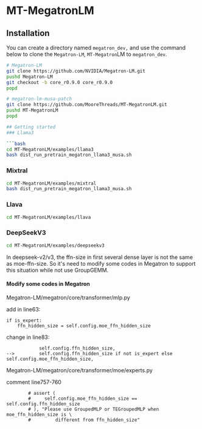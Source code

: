 # MT-MegatronLM


## Installation
You can create a directory named `megatron_dev,` and use the command below to clone the `Megatron-LM`, `MT-Megatron`LM to `megatron_dev`.  

```bash
# Megatron-LM
git clone https://github.com/NVIDIA/Megatron-LM.git
pushd Megatron-LM
git checkout -b core_r0.9.0 core_r0.9.0
popd

# megatron-lm-musa-patch
git clone https://github.com/MooreThreads/MT-MegatronLM.git
pushd MT-MegatronLM
popd

## Getting started
### Llama3 

```bash
cd MT-MegatronLM/examples/llama3
bash dist_run_pretrain_megatron_llama3_musa.sh
```

### Mixtral

```bash
cd MT-MegatronLM/examples/mixtral
bash dist_run_pretrain_megatron_llama3_musa.sh
```

### Llava

```bash
cd MT-MegatronLM/examples/llava

```

### DeepSeekV3

```bash
cd MT-MegatronLM/examples/deepseekv3

```
In deepseek-v2/v3, the ffn-size in first several dense layer is not the same as moe-ffn-size. So it's need to modify some codes in Megatron to support this situation while not use GroupGEMM.
#### Modify some codes in Megatron

Megatron-LM/megatron/core/transformer/mlp.py

add in line63:  
```
if is_expert:
    ffn_hidden_size = self.config.moe_ffn_hidden_size
```
change in line83:
```
            self.config.ffn_hidden_size,
-->         self.config.ffn_hidden_size if not is_expert else self.config.moe_ffn_hidden_size,
```


Megatron-LM/megatron/core/transformer/moe/experts.py

comment line757-760
```
        # assert (
        #     self.config.moe_ffn_hidden_size == self.config.ffn_hidden_size
        # ), "Please use GroupedMLP or TEGroupedMLP when moe_ffn_hidden_size is \
        #         different from ffn_hidden_size"
```
